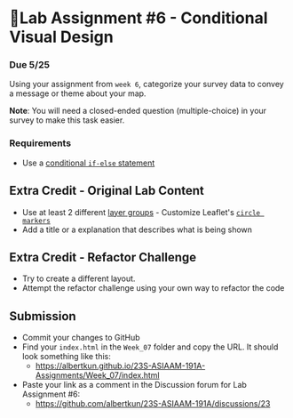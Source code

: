 # 📝Lab Assignment #6 - Conditional Visual Design

### Due 5/25

Using your assignment from `week 6`, categorize your survey data to convey a message or theme about your map. 

**Note**: You will need a closed-ended question (multiple-choice) in your survey to make this task easier.

### Requirements


- Use a [conditional `if-else` statement](https://developer.mozilla.org/en-US/docs/Web/JavaScript/Reference/Statements/if...else)

## Extra Credit - Original Lab Content
- Use at least 2 different [layer groups](https://leafletjs.com/reference-1.7.1.html#featuregroup) - Customize Leaflet's [`circle markers`](https://leafletjs.com/reference-1.7.1.html#circlemarker)
- Add a title or a explanation that describes what is being shown

## Extra Credit - Refactor Challenge
- Try to create a different layout.
- Attempt the refactor challenge using your own way to refactor the code

## Submission

- Commit your changes to GitHub
- Find your `index.html` in the `Week_07` folder and copy the URL. It should look something like this:
  - https://albertkun.github.io/23S-ASIAAM-191A-Assignments/Week_07/index.html
- Paste your link as a comment in the Discussion forum for Lab Assignment #6:
  - https://github.com/albertkun/23S-ASIAAM-191A/discussions/23
